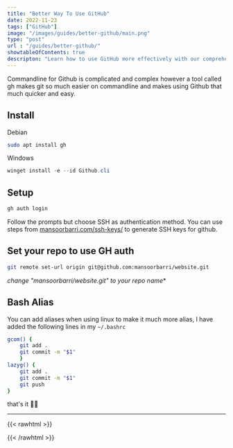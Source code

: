 ```yaml
---
title: "Better Way To Use GitHub"
date: 2022-11-23
tags: ["GitHub"]
image: "/images/guides/better-github/main.png"
type: "post"
url : "/guides/better-github/"
showtableOfContents: true
descripton: "Learn how to use GitHub more effectively with our comprehensive guide. Improve your collaboration, code management, and workflow with expert tips and tricks."
---
```


Commandline for Github is complicated and complex however a tool called gh makes git so much easier on commandline and makes using Github that much quicker and easy. 

## Install 

Debian
```bash
sudo apt install gh
```

Windows
```powershell
winget install -e --id Github.cli
```

## Setup 
```bash
gh auth login
```

Follow the prompts but choose SSH as authentication method. You can use steps from [mansoorbarri.com/ssh-keys/](https://mansoorbarri.com/guides/create-github-ssh-keys/) to generate SSH keys for github.

## Set your repo to use GH auth

```bash
git remote set-url origin git@github.com:mansoorbarri/website.git
```

*change "mansoorbarri/website.git" to your repo name**

## Bash Alias

You can add aliases when using linux to make it much more alias, I have added the following lines in my `~/.bashrc`

```bash
gcom() {
	git add .
	git commit -m "$1"
	}
lazyg() {
	git add .
	git commit -m "$1"
	git push
}
```

that's it ✌🏽

-------------------------------------------------------------
{{< rawhtml >}} 
 
{{< /rawhtml >}}